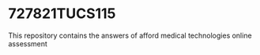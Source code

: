 # 727821TUCS115
This repository contains the answers of afford medical technologies online assessment
